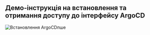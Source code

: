 ## Демо-інструкція на встановлення та отримання доступу до інтерфейсу ArgoCD
![Встановлення ArgoCD](../screen_capture_installing_argocd.gif)пше